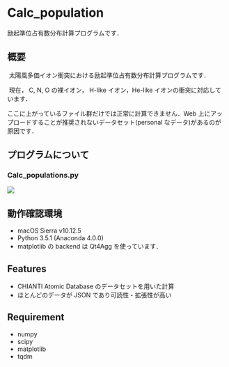 # Calc_population
励起準位占有数分布計算プログラムです．
## 概要
  太陽風多価イオン衝突における励起準位占有数分布計算プログラムです．
  
  現在， C, N, O の裸イオン， H-like イオン，He-like イオンの衝突に対応しています．  

  ここに上がっているファイル群だけでは正常に計算できません．Web 上にアップロードすることが推奨されないデータセット(personal なデータ)があるのが原因です．


## プログラムについて
### Calc_populations.py
  <img src="https://latex.codecogs.com/gif.latex?\frac{\textrm{d}[{\rm&space;X}^{(q-1)&plus;}(\mathcal{S})]}{\textrm{d}t}=\sigma_{\mathcal{S}}\cdot&space;v&space;[{\rm&space;X}^{q&plus;}][{\rm&space;Y}]&space;&plus;\sum_{\mathcal{S}'}\left\{A_{\mathcal{S}',&space;\mathcal{S}}[{\rm&space;X}^{(q-1)&plus;}(\mathcal{S}')]\right\}&space;-\left\{\sum_{\mathcal{S}''}A_{\mathcal{S},&space;\mathcal{S}''}\right\}[{\rm&space;X}^{(q-1)&plus;}(\mathcal{S})]" />
  
## 動作確認環境
  - macOS Sierra v10.12.5
  - Python 3.5.1 (Anaconda 4.0.0)
  - matplotlib の backend は Qt4Agg を使っています．

## Features

- CHIANTI Atomic Database のデータセットを用いた計算
- ほとんどのデータが JSON であり可読性・拡張性が高い

## Requirement

- numpy
- scipy
- matplotlib
- tqdm
